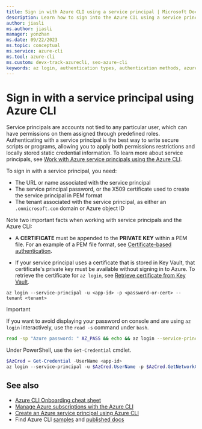 ```yaml
---
title: Sign in with Azure CLI using a service principal | Microsoft Docs
description: Learn how to sign into the Azure CIL using a service principal
author: jiasli
ms.author: jiasli
manager: yonzhan
ms.date: 09/22/2023
ms.topic: conceptual
ms.service: azure-cli
ms.tool: azure-cli
ms.custom: devx-track-azurecli, seo-azure-cli
keywords: az login, authentication types, authentication methods, azure, cli login, az login powershell, cli login, sign in, azure CLI  
---
```


# Sign in with a service principal using Azure CLI 

Service principals are accounts not tied to any particular user, which can have permissions on them assigned through
predefined roles. Authenticating with a service principal is the best way to write secure scripts or programs,
allowing you to apply both permissions restrictions and locally stored static credential information. To learn more
about service principals, see [Work with Azure service principals using the Azure CLI](./azure-cli-sp-tutorial-1.md).

To sign in with a service principal, you need:

* The URL or name associated with the service principal
* The service principal password, or the X509 certificate used to create the service principal in PEM format
* The tenant associated with the service principal, as either an `.onmicrosoft.com` domain or Azure object ID

Note two important facts when working with service principals and the Azure CLI:

* A **CERTIFICATE** must be appended to the **PRIVATE KEY** within a PEM file. For an example of a PEM file format, see [Certificate-based authentication](./azure-cli-sp-tutorial-3.md).

* If your service principal uses a certificate that is stored in Key Vault, that certificate's private key must be available without signing in to Azure. To retrieve the certificate for `az login`, see [Retrieve certificate from Key Vault](./azure-cli-sp-tutorial-3.md#work-with-azure-key-vault).

```azurecli-interactive
az login --service-principal -u <app-id> -p <password-or-cert> --tenant <tenant>
```

> [!IMPORTANT]
> If you want to avoid displaying your password on console and are using `az login` interactively,
> use the `read -s` command under `bash`.
>
> ```bash
> read -sp "Azure password: " AZ_PASS && echo && az login --service-principal -u <app-id> -p $AZ_PASS --tenant <tenant>
> ```
>
> Under PowerShell, use the `Get-Credential` cmdlet.
>
> ```powershell
> $AzCred = Get-Credential -UserName <app-id>
> az login --service-principal -u $AzCred.UserName -p $AzCred.GetNetworkCredential().Password --tenant <tenant>
> ```

## See also

* [Azure CLI Onboarding cheat sheet](./cheat-sheet-onboarding.md)
* [Manage Azure subscriptions with the Azure CLI](./manage-azure-subscriptions-azure-cli.md)
* [Create an Azure service principal using Azure CLI](./azure-cli-sp-tutorial-1.md)
* Find Azure CLI [samples](./samples-index.md) and [published docs](./reference-docs-index.md)
